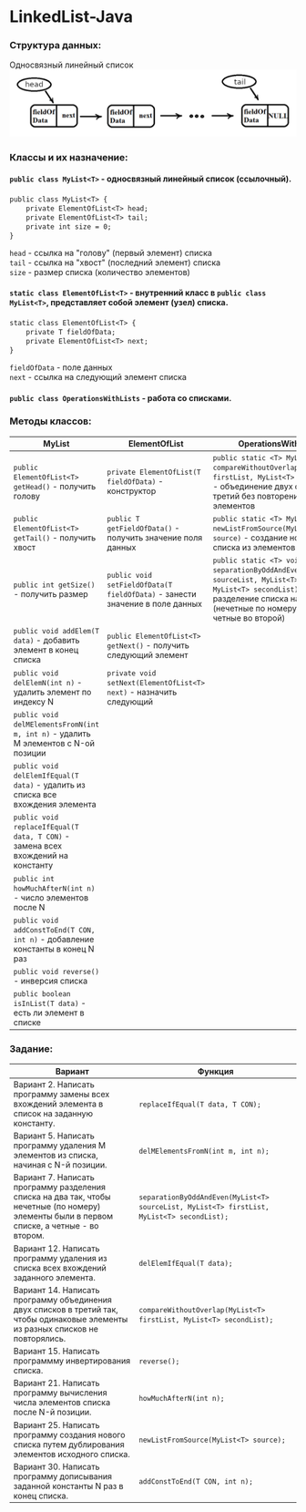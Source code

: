 # LinkedList-Java
### Структура данных:
Односвязный линейный список  
![IMG](https://github.com/kdm1t/LinkedList-Java/blob/master/images/structure.png)

### Классы и их назначение:
#### `public class MyList<T>` - односвязный линейный список (ссылочный).
```
public class MyList<T> {  
    private ElementOfList<T> head;  
    private ElementOfList<T> tail;  
    private int size = 0;  
}  
```
  
  `head` - ссылка на "голову" (первый элемент) списка  
  `tail` - ссылка на "хвост" (последний элемент) списка  
  `size` - размер списка (количество элементов)  
#### `static class ElementOfList<T>` - внутренний класс в `public class MyList<T>`, представляет собой элемент (узел) списка.
   

``` 
static class ElementOfList<T> {
    private T fieldOfData;
    private ElementOfList<T> next;
}
```

`fieldOfData` - поле данных  
`next` - ссылка на следующий элемент списка
#### `public class OperationsWithLists` - работа со списками.



### Методы классов:
|MyList<T>|ElementOfList<T>|OperationsWithLists|
|---|---|---|
|`public ElementOfList<T> getHead()` - получить голову|`private ElementOfList(T fieldOfData)` - конструктор|`public static <T> MyList<T> compareWithoutOverlap(MyList<T> firstList, MyList<T> secondList)` - объединение двух списков в третий без повторения элементов|
|`public ElementOfList<T> getTail()` - получить хвост|`public T getFieldOfData()` - получить значение поля данных|`public static <T> MyList<T> newListFromSource(MyList<T> source)` - создание нового списка из элементов исходного
|`public int getSize()` - получить размер|`public void setFieldOfData(T fieldOfData)` - занести значение в поле данных|`public static <T> void separationByOddAndEven(MyList<T> sourceList, MyList<T> firstList, MyList<T> secondList)` - разделение списка на два (нечетные по номеру в первый, четные во второй)
|`public void addElem(T data)` - добавить элемент в конец списка|`public ElementOfList<T> getNext()` - получить следующий элемент|
|`public void delElemN(int n)` - удалить элемент по индексу N|`private void setNext(ElementOfList<T> next)` - назначить следующий|
|`public void delMElementsFromN(int m, int n)` - удалить M элементов с N-ой позиции|
|`public void delElemIfEqual(T data)` - удалить из списка все вхождения элемента|
|`public void replaceIfEqual(T data, T CON)` - замена всех вхождений на константу|
|`public int howMuchAfterN(int n)` - число элементов после N|
|`public void addConstToEnd(T CON, int n)` - добавление константы в конец N раз|
|`public void reverse()` - инверсия списка|
|`public boolean isInList(T data)` - есть ли элемент в списке|


### Задание:
|Вариант|Функция|
|-------|-------|
|Вариант 2. Написать программу замены всех вхождений элемента в список на заданную константу.|`replaceIfEqual(T data, T CON);`|
|Вариант 5. Написать программу удаления М элементов из списка, начиная с N-й позиции.|`delMElementsFromN(int m, int n);`|
|Вариант 7. Написать программу разделения списка на два так, чтобы нечетные (по номеру) элементы были в первом списке, а четные - во втором.|`separationByOddAndEven(MyList<T> sourceList, MyList<T> firstList, MyList<T> secondList);`|
|Вариант 12. Написать программу удаления из списка всех вхождений заданного элемента.|`delElemIfEqual(T data);`|
|Вариант 14. Написать программу объединения двух списков в третий так, чтобы одинаковые элементы из разных списков не повторялись.|`compareWithoutOverlap(MyList<T> firstList, MyList<T> secondList);`|
|Вариант 15. Написать программму инвертирования списка.|`reverse();`|
|Вариант 21. Написать программу вычисления числа элементов списка после N-й позиции.|`howMuchAfterN(int n);`|
|Вариант 25. Написать программу создания нового списка путем дублирования элементов исходного списка.|`newListFromSource(MyList<T> source);`|
|Вариант 30. Написать программу дописывания заданной константы N раз в конец списка.|`addConstToEnd(T CON, int n);`|
